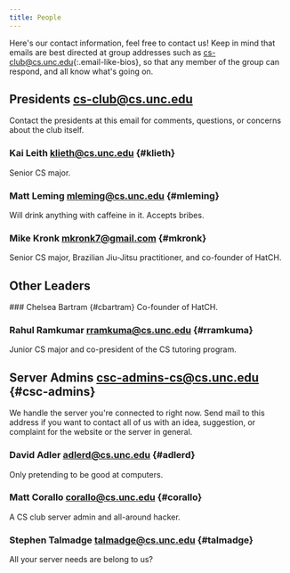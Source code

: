 ```yaml
---
title: People
---
```


Here's our contact information, feel free to contact us!  Keep in mind that
emails are best directed at group addresses such as
<cs-club@cs.unc.edu>{:.email-like-bios}, so that any member of the group can
respond, and all know what's going on.

<section markdown="1" id="bios">

Presidents <cs-club@cs.unc.edu>
-----------
Contact the presidents at this email for comments, questions, or concerns about
the club itself.

<div class="group" markdown="1">

### Kai Leith <klieth@cs.unc.edu> {#klieth}
Senior CS major.

### Matt Leming <mleming@cs.unc.edu> {#mleming}
Will drink anything with caffeine in it. Accepts bribes.

### Mike Kronk <mkronk7@gmail.com> {#mkronk}
Senior CS major, Brazilian Jiu-Jitsu practitioner, and
co-founder of HatCH.

</div>

Other Leaders
-------------
<div class="group self-preferred" markdown="1">
### Chelsea Bartram <chelsea.bartram@gmail.com> {#cbartram}
Co-founder of HatCH.

### Rahul Ramkumar <rramkuma@cs.unc.edu> {#rramkuma}
Junior CS major and co-president of the CS tutoring program.
</div>

Server Admins <csc-admins-cs@cs.unc.edu> {#csc-admins}
----------
We handle the server you're connected to right now. Send mail to this address
if you want to contact all of us with an idea, suggestion, or complaint for the
website or the server in general.

<div class="group" markdown="1">

### David Adler <adlerd@cs.unc.edu> {#adlerd}
Only pretending to be good at computers.

### Matt Corallo <corallo@cs.unc.edu> {#corallo}
A CS club server admin and all-around hacker.

### Stephen Talmadge <talmadge@cs.unc.edu> {#talmadge}
All your server needs are belong to us?

</div>
</section>

